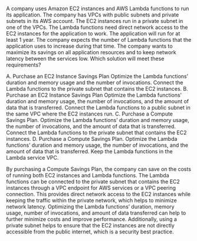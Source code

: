 A company uses Amazon EC2 instances and AWS Lambda functions to run its application. The company has VPCs with public subnets and private subnets in its AWS account. The EC2 instances run in a private subnet in one of the VPCs. The Lambda functions need direct network access to the EC2 instances for the application to work. The application will run for at least 1 year. The company expects the number of Lambda functions that the application uses to increase during that time. The company wants to maximize its savings on all application resources and to keep network latency between the services low. Which solution will meet these requirements? 

A. Purchase an EC2 Instance Savings Plan Optimize the Lambda functions’ duration and memory usage and the number of invocations. Connect the Lambda functions to the private subnet that contains the EC2 instances. 
B. Purchase an EC2 Instance Savings Plan Optimize the Lambda functions' duration and memory usage, the number of invocations, and the amount of data that is transferred. Connect the Lambda functions to a public subnet in the same VPC where the EC2 instances run. 
C. Purchase a Compute Savings Plan. Optimize the Lambda functions’ duration and memory usage, the number of invocations, and the amount of data that is transferred. Connect the Lambda functions to the private subnet that contains the EC2 instances. 
D. Purchase a Compute Savings Plan. Optimize the Lambda functions’ duration and memory usage, the number of invocations, and the amount of data that is transferred. Keep the Lambda functions in the Lambda service VPC.

By purchasing a Compute Savings Plan, the company can save on the costs of running both EC2 instances and Lambda functions. The Lambda functions can be connected to the private subnet that contains the EC2 instances through a VPC endpoint for AWS services or a VPC peering connection. This provides direct network access to the EC2 instances while keeping the traffic within the private network, which helps to minimize network latency. 
Optimizing the Lambda functions’ duration, memory usage, number of invocations, and amount of data transferred can help to further minimize costs and improve performance. Additionally, using a private subnet helps to ensure that the EC2 instances are not directly accessible from the public internet, which is a security best practice.
